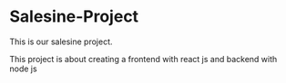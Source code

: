 # Salesine-Project
This is our salesine project.

This project is about creating a frontend with react js and backend with node js
